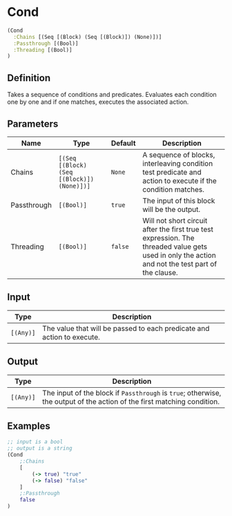# Cond

```clojure
(Cond
  :Chains [(Seq [(Block) (Seq [(Block)]) (None)])]
  :Passthrough [(Bool)]
  :Threading [(Bool)]
)
```

## Definition
Takes a sequence of conditions and predicates. Evaluates each condition one by one and if one matches, executes the associated action.

## Parameters
| Name | Type | Default | Description |
|------|------|---------|-------------|
| Chains | `[(Seq [(Block) (Seq [(Block)]) (None)])]` | `None` | A sequence of blocks, interleaving condition test predicate and action to execute if the condition matches. |
| Passthrough | `[(Bool)]` | `true` | The input of this block will be the output. |
| Threading | `[(Bool)]` | `false` | Will not short circuit after the first true test expression. The threaded value gets used in only the action and not the test part of the clause. |


## Input
| Type | Description |
|------|-------------|
| `[(Any)]` | The value that will be passed to each predicate and action to execute. |


## Output
| Type | Description |
|------|-------------|
| `[(Any)]` | The input of the block if `Passthrough` is `true`; otherwise, the output of the action of the first matching condition. |


## Examples

```clojure
;; input is a bool
;; output is a string
(Cond
    ;:Chains
    [
        (-> true) "true"
        (-> false) "false"
    ]
    ;:Passthrough
    false
)
```
